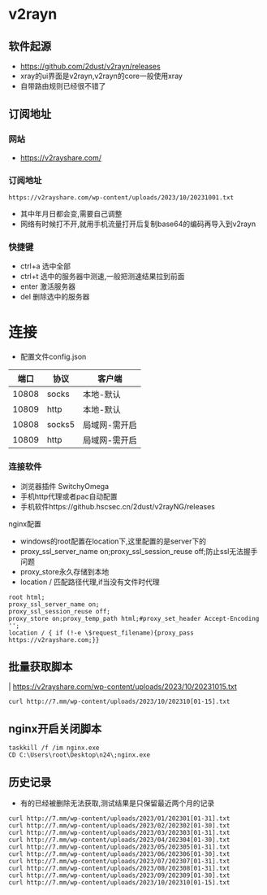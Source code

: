 # v2rayn

## 软件起源
* https://github.com/2dust/v2rayn/releases
* xray的ui界面是v2rayn,v2rayn的core一般使用xray
* 自带路由规则已经很不错了


## 订阅地址
### 网站
* https://v2rayshare.com/

### 订阅地址
```
https://v2rayshare.com/wp-content/uploads/2023/10/20231001.txt
```
* 其中年月日都会变,需要自己调整
* 网络有时候打不开,就用手机流量打开后复制base64的编码再导入到v2rayn

### 快捷键
* ctrl+a 选中全部
* ctrl+t 选中的服务器中测速,一般把测速结果拉到前面
* enter 激活服务器
* del 删除选中的服务器

# 连接
* 配置文件config.json

|端口|协议|客户端|
|-|-|-|
|10808|socks|本地-默认|
|10809|http|本地-默认|
|10808|socks5|局域网-需开启|
|10809|http|局域网-需开启|

### 连接软件
* 浏览器插件 SwitchyOmega
* 手机http代理或者pac自动配置
* 手机软件https://github.hscsec.cn/2dust/v2rayNG/releases



nginx配置
* windows的root配置在location下,这里配置的是server下的
* proxy_ssl_server_name on;proxy_ssl_session_reuse off;防止ssl无法握手问题
* proxy_store永久存储到本地
* location / 匹配路径代理,if当没有文件时代理
```
root html;
proxy_ssl_server_name on;
proxy_ssl_session_reuse off;
proxy_store on;proxy_temp_path html;#proxy_set_header Accept-Encoding '';
location / { if (!-e \$request_filename){proxy_pass https://v2rayshare.com;}}
```

## 批量获取脚本
| https://v2rayshare.com/wp-content/uploads/2023/10/20231015.txt
```
curl http://7.mm/wp-content/uploads/2023/10/202310[01-15].txt
```

## nginx开启关闭脚本
```
taskkill /f /im nginx.exe
CD C:\Users\root\Desktop\n24\;nginx.exe
```

## 历史记录
* 有的已经被删除无法获取,测试结果是只保留最近两个月的记录
```
curl http://7.mm/wp-content/uploads/2023/01/202301[01-31].txt
curl http://7.mm/wp-content/uploads/2023/02/202302[01-30].txt
curl http://7.mm/wp-content/uploads/2023/03/202303[01-31].txt
curl http://7.mm/wp-content/uploads/2023/04/202304[01-30].txt
curl http://7.mm/wp-content/uploads/2023/05/202305[01-31].txt
curl http://7.mm/wp-content/uploads/2023/06/202306[01-30].txt
curl http://7.mm/wp-content/uploads/2023/07/202307[01-31].txt
curl http://7.mm/wp-content/uploads/2023/08/202308[01-31].txt
curl http://7.mm/wp-content/uploads/2023/09/202309[01-30].txt
curl http://7.mm/wp-content/uploads/2023/10/202310[01-15].txt
```